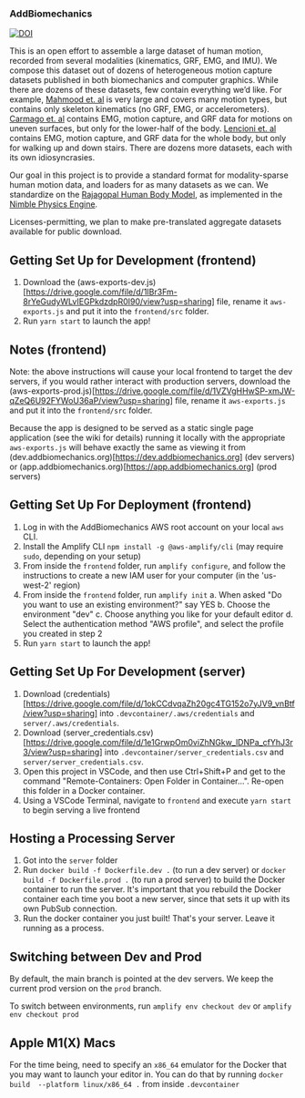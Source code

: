 ### AddBiomechanics

[![DOI](https://zenodo.org/badge/398424759.svg)](https://zenodo.org/badge/latestdoi/398424759)

This is an open effort to assemble a large dataset of human motion, recorded from several modalities (kinematics, GRF, EMG, and IMU). We compose this dataset out of dozens of heterogeneous motion capture datasets published in both biomechanics and computer graphics. While there are dozens of these datasets, few contain everything we’d like. For example, [Mahmood et. al](https://amass.is.tue.mpg.de/) is very large and covers many motion types, but contains only skeleton kinematics (no GRF, EMG, or accelerometers). [Carmago et. al](http://www.epic.gatech.edu/opensource-biomechanics-camargo-et-al/) contains EMG, motion capture, and GRF data for motions on uneven surfaces, but only for the lower-half of the body. [Lencioni et. al](https://springernature.figshare.com/collections/Human_kinematic_kinetic_and_EMG_data_during_level_walking_toe_heel-walking_stairs_ascending_descending/4494755) contains EMG, motion capture, and GRF data for the whole body, but only for walking up and down stairs. There are dozens more datasets, each with its own idiosyncrasies.

Our goal in this project is to provide a standard format for modality-sparse human motion data, and loaders for as many datasets as we can. We standardize on the [Rajagopal Human Body Model](https://simtk.org/projects/full_body), as implemented in the [Nimble Physics Engine](https://nimblephysics.org).

Licenses-permitting, we plan to make pre-translated aggregate datasets available for public download.

## Getting Set Up for Development (frontend)

1. Download the (aws-exports-dev.js)[https://drive.google.com/file/d/1IBr3Fm-8rYeGudyWLvIEGPkdzdpR0I90/view?usp=sharing] file, rename it `aws-exports.js` and put it into the `frontend/src` folder.
2. Run `yarn start` to launch the app!

## Notes (frontend)

Note: the above instructions will cause your local frontend to target the dev servers, if you would rather interact with production servers, download the (aws-exports-prod.js)[https://drive.google.com/file/d/1VZVgHHwSP-xmJW-qZeQ6U92FYWoU36aP/view?usp=sharing] file, rename it `aws-exports.js` and put it into the `frontend/src` folder.

Because the app is designed to be served as a static single page application (see the wiki for details) running it locally with the appropriate `aws-exports.js` will behave exactly the same as viewing it from (dev.addbiomechanics.org)[https://dev.addbiomechanics.org] (dev servers) or (app.addbiomechanics.org)[https://app.addbiomechanics.org] (prod servers)

## Getting Set Up For Deployment (frontend)

1. Log in with the AddBiomechanics AWS root account on your local `aws` CLI.
2. Install the Amplify CLI `npm install -g @aws-amplify/cli` (may require `sudo`, depending on your setup)
3. From inside the `frontend` folder, run `amplify configure`, and follow the instructions to create a new IAM user for your computer (in the 'us-west-2' region)
4. From inside the `frontend` folder, run `amplify init`
    a. When asked "Do you want to use an existing environment?" say YES
    b. Choose the environment "dev"
    c. Choose anything you like for your default editor
    d. Select the authentication method "AWS profile", and select the profile you created in step 2
5. Run `yarn start` to launch the app!
## Getting Set Up For Development (server)

1. Download (credentials)[https://drive.google.com/file/d/1okCCdvqaZh20gc4TG152o7yJV9_vnBtf/view?usp=sharing] into `.devcontainer/.aws/credentials` and `server/.aws/credentials`.
2. Download (server_credentials.csv)[https://drive.google.com/file/d/1e1GrwpOm0viZhNGkw_lDNPa_cfYhJ3r3/view?usp=sharing] into `.devcontainer/server_credentials.csv` and `server/server_credentials.csv`.
3. Open this project in VSCode, and then use Ctrl+Shift+P and get to the command "Remote-Containers: Open Folder in Container...". Re-open this folder in a Docker container.
4. Using a VSCode Terminal, navigate to `frontend` and execute `yarn start` to begin serving a live frontend

## Hosting a Processing Server

1. Got into the `server` folder
2. Run `docker build -f Dockerfile.dev .` (to run a dev server) or `docker build -f Dockerfile.prod .` (to run a prod server) to build the Docker container to run the server. It's important that you rebuild the Docker container each time you boot a new server, since that sets it up with its own PubSub connection.
3. Run the docker container you just built! That's your server. Leave it running as a process.

## Switching between Dev and Prod
By default, the main branch is pointed at the dev servers. We keep the current prod version on the `prod` branch.

To switch between environments, run `amplify env checkout dev` or `amplify env checkout prod`

## Apple M1(X) Macs

For the time being, need to specify an `x86_64` emulator for the Docker that you may want to launch your editor in.
You can do that by running `docker build  --platform linux/x86_64 .` from inside `.devcontainer`